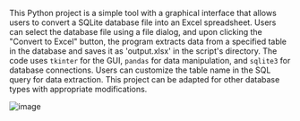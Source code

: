 This Python project is a simple tool with a graphical interface that allows users to convert a SQLite database file into an Excel spreadsheet. Users can select the database file using a file dialog, and upon clicking the "Convert to Excel" button, the program extracts data from a specified table in the database and saves it as 'output.xlsx' in the script's directory. The code uses `tkinter` for the GUI, `pandas` for data manipulation, and `sqlite3` for database connections. Users can customize the table name in the SQL query for data extraction. This project can be adapted for other database types with appropriate modifications.

![image](https://github.com/7GitGuru/DB-to-Excel-Converter/assets/154711952/771ab39b-5726-43e9-ae5a-9c37c22e1569)
